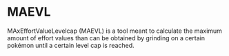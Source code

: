 # MAEVL
MAxEffortValueLevelcap (MAEVL) is a tool meant to calculate the maximum amount of effort values than can be obtained by grinding on a certain pokémon until a certain level cap is reached.
